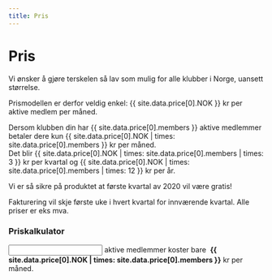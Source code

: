 ```yaml
---
title: Pris
---
```

# Pris

Vi ønsker å gjøre terskelen så lav som mulig for alle klubber i Norge, uansett størrelse.

Prismodellen er derfor veldig enkel: {{ site.data.price[0].NOK }} kr per aktive medlem per måned.

Dersom klubben din har {{ site.data.price[0].members }} aktive medlemmer betaler dere kun {{ site.data.price[0].NOK | times: site.data.price[0].members }} kr per måned.  
Det blir {{ site.data.price[0].NOK | times: site.data.price[0].members | times: 3 }} kr per kvartal og {{ site.data.price[0].NOK | times: site.data.price[0].members | times: 12 }} kr per år.

Vi er så sikre på produktet at første kvartal av 2020 vil være gratis!

Fakturering vil skje første uke i hvert kvartal for innværende kvartal. Alle priser er eks mva.

### Priskalkulator

<form class="form-inline" action="#">
    <input type="number" class="form-control mb-2 mr-sm-2 col-1" id="numberOfActiveMembers" value="{{ site.data.price[0].members }}" onchange="calculatePrice(this);" onblur="calculatePrice(this);">
    <label for="numberOfActiveMembers">aktive medlemmer koster bare</label>&nbsp;
    <span id="price" style="font-weight: bold">{{ site.data.price[0].NOK | times: site.data.price[0].members }}</span>&nbsp;kr per måned.
</form>
<script type="text/javascript">
var price = {{ site.data.price[0].NOK }};
function calculatePrice(input) { console.log(input.value);
    $('#price').html(price*parseInt(input.value, 10));
}
</script>

